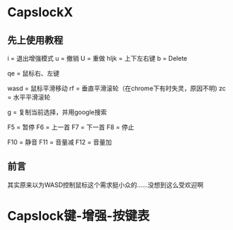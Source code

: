 # CapslockX

## 先上使用教程

i    = 退出增强模式
u    = 撤销
U    = 重做
hljk = 上下左右键
b = Delete

qe   = 鼠标右、左键

wasd = 鼠标平滑移动
rf   = 垂直平滑滚轮（在chrome下有时失灵，原因不明)
zc   = 水平平滑滚轮

g    = 复制当前选择，并用google搜索

F5   = 暂停
F6   = 上一首
F7   = 下一首
F8   = 停止

F10  = 静音
F11  = 音量减
F12  = 音量加

## 前言

其实原来以为WASD控制鼠标这个需求挺小众的……没想到这么受欢迎啊

# Capslock键-增强-按键表

